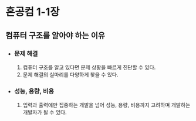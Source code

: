 # 혼공컴 1-1장

## 컴퓨터 구조를 알아야 하는 이유
- ### 문제 해결
  1. 컴퓨터 구조를 알고 있다면 문제 상황을 빠르게 진단할 수 있다.<br>
  2. 문제 해결의 실마리를 다양하게 찾을 수 있다.<br>

- ### 성능, 용량, 비용
  1. 입력과 출력에만 집중하는 개발을 넘어 성능, 용량, 비용까지 고려하며 개발하는 개발자가 될 수 있다.<br>